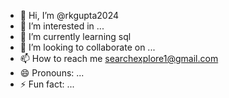 - 👋 Hi, I’m @rkgupta2024
- 👀 I’m interested in ...
- 🌱 I’m currently learning sql
- 💞️ I’m looking to collaborate on ...
- 📫 How to reach me searchexplore1@gmail.com
- 😄 Pronouns: ...
- ⚡ Fun fact: ...

<!---
rkgupta2024/rkgupta2024 is a ✨ special ✨ repository because its `README.md` (this file) appears on your GitHub profile.
You can click the Preview link to take a look at your changes.
--->
